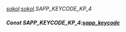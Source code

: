 _[sokol](../../modules/sokol/sokol-module.md):[sokol](../../modules/sokol/sokol-module.md).SAPP\_KEYCODE\_KP\_4_
##### Const SAPP\_KEYCODE\_KP\_4:[sapp_keycode](../../modules/sokol/sokol-sapp_keycode.md)
